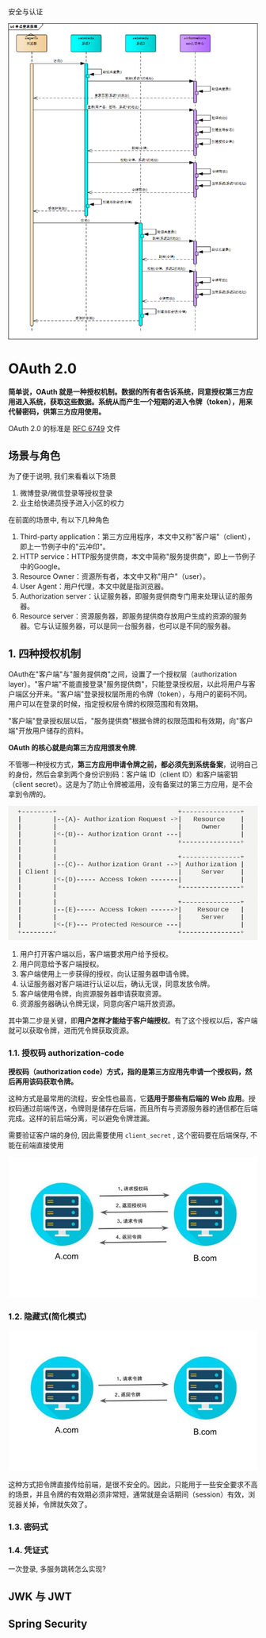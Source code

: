 安全与认证

![img](OAuth2.assets/797930-20161203152650974-276822362.png)

# OAuth 2.0

**简单说，OAuth 就是一种授权机制。数据的所有者告诉系统，同意授权第三方应用进入系统，获取这些数据。系统从而产生一个短期的进入令牌（token），用来代替密码，供第三方应用使用。**

OAuth 2.0 的标准是 [RFC 6749](https://tools.ietf.org/html/rfc6749) 文件

## 场景与角色

为了便于说明, 我们来看看以下场景

1. 微博登录/微信登录等授权登录
2. 业主给快递员授予进入小区的权力

在前面的场景中, 有以下几种角色

1. Third-party application：第三方应用程序，本文中又称"客户端"（client），即上一节例子中的"云冲印"。
2. HTTP service：HTTP服务提供商，本文中简称"服务提供商"，即上一节例子中的Google。
3. Resource Owner：资源所有者，本文中又称"用户"（user）。
4. User Agent：用户代理，本文中就是指浏览器。
5. Authorization server：认证服务器，即服务提供商专门用来处理认证的服务器。
6. Resource server：资源服务器，即服务提供商存放用户生成的资源的服务器。它与认证服务器，可以是同一台服务器，也可以是不同的服务器。

## 1. 四种授权机制

OAuth在"客户端"与"服务提供商"之间，设置了一个授权层（authorization  layer）。"客户端"不能直接登录"服务提供商"，只能登录授权层，以此将用户与客户端区分开来。"客户端"登录授权层所用的令牌（token），与用户的密码不同。用户可以在登录的时候，指定授权层令牌的权限范围和有效期。

"客户端"登录授权层以后，"服务提供商"根据令牌的权限范围和有效期，向"客户端"开放用户储存的资料。

**OAuth 的核心就是向第三方应用颁发令牌**.

不管哪一种授权方式，**第三方应用申请令牌之前，都必须先到系统备案**，说明自己的身份，然后会拿到两个身份识别码：客户端 ID（client ID）和客户端密钥（client secret）。这是为了防止令牌被滥用，没有备案过的第三方应用，是不会拿到令牌的。

![OAuth运行流程](OAuth2.assets/bg2014051203.png)

1. 用户打开客户端以后，客户端要求用户给予授权。
2. 用户同意给予客户端授权。
3. 客户端使用上一步获得的授权，向认证服务器申请令牌。
4. 认证服务器对客户端进行认证以后，确认无误，同意发放令牌。
5. 客户端使用令牌，向资源服务器申请获取资源。
6. 资源服务器确认令牌无误，同意向客户端开放资源。

其中第二步是关键，即**用户怎样才能给于客户端授权**。有了这个授权以后，客户端就可以获取令牌，进而凭令牌获取资源。

### 1.1. 授权码 authorization-code

**授权码（authorization code）方式，指的是第三方应用先申请一个授权码，然后再用该码获取令牌。**

这种方式是最常用的流程，安全性也最高，它**适用于那些有后端的 Web 应用**。授权码通过前端传送，令牌则是储存在后端，而且所有与资源服务器的通信都在后端完成。这样的前后端分离，可以避免令牌泄漏。

需要验证客户端的身份, 因此需要使用 `client_secret` , 这个密码要在后端保存, 不能在前端直接使用

![img](OAuth2.assets/bg2019040905.jpg)

### 1.2. 隐藏式(简化模式)

![img](OAuth2.assets/bg2019040906.jpg)

这种方式把令牌直接传给前端，是很不安全的。因此，只能用于一些安全要求不高的场景，并且令牌的有效期必须非常短，通常就是会话期间（session）有效，浏览器关掉，令牌就失效了。

### 1.3. 密码式



### 1.4. 凭证式



一次登录, 多服务跳转怎么实现? 



## JWK 与 JWT



## Spring Security